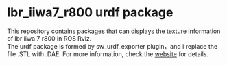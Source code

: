 # lbr_iiwa7_r800 urdf package
This repository contains packages that can displays the texture information of lbr iiwa 7 r800 in ROS Rviz.  
The urdf package is formed by sw_urdf_exporter plugin，and i replace the file .STL with .DAE. For more information, check the [website](https://mp.csdn.net/console/editor/html/104888177) for details.
